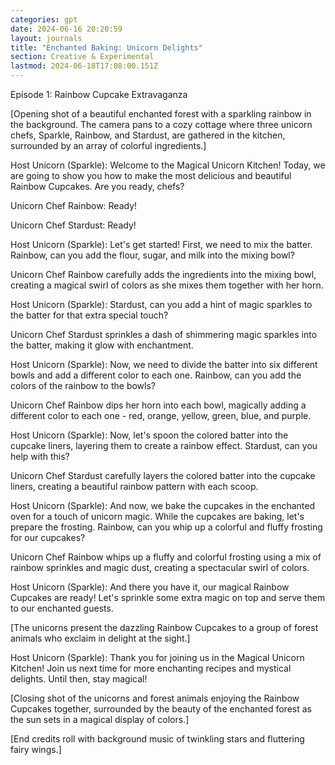 ```yaml
---
categories: gpt
date: 2024-06-16 20:20:59
layout: journals
title: "Enchanted Baking: Unicorn Delights"
section: Creative & Experimental
lastmod: 2024-06-18T17:08:00.151Z
---
```


Episode 1: Rainbow Cupcake Extravaganza

[Opening shot of a beautiful enchanted forest with a sparkling rainbow in the background. The camera pans to a cozy cottage where three unicorn chefs, Sparkle, Rainbow, and Stardust, are gathered in the kitchen, surrounded by an array of colorful ingredients.]

Host Unicorn (Sparkle): Welcome to the Magical Unicorn Kitchen! Today, we are going to show you how to make the most delicious and beautiful Rainbow Cupcakes. Are you ready, chefs?

Unicorn Chef Rainbow: Ready!

Unicorn Chef Stardust: Ready!

Host Unicorn (Sparkle): Let's get started! First, we need to mix the batter. Rainbow, can you add the flour, sugar, and milk into the mixing bowl?

Unicorn Chef Rainbow carefully adds the ingredients into the mixing bowl, creating a magical swirl of colors as she mixes them together with her horn.

Host Unicorn (Sparkle): Stardust, can you add a hint of magic sparkles to the batter for that extra special touch?

Unicorn Chef Stardust sprinkles a dash of shimmering magic sparkles into the batter, making it glow with enchantment.

Host Unicorn (Sparkle): Now, we need to divide the batter into six different bowls and add a different color to each one. Rainbow, can you add the colors of the rainbow to the bowls?

Unicorn Chef Rainbow dips her horn into each bowl, magically adding a different color to each one - red, orange, yellow, green, blue, and purple.

Host Unicorn (Sparkle): Now, let's spoon the colored batter into the cupcake liners, layering them to create a rainbow effect. Stardust, can you help with this?

Unicorn Chef Stardust carefully layers the colored batter into the cupcake liners, creating a beautiful rainbow pattern with each scoop.

Host Unicorn (Sparkle): And now, we bake the cupcakes in the enchanted oven for a touch of unicorn magic. While the cupcakes are baking, let's prepare the frosting. Rainbow, can you whip up a colorful and fluffy frosting for our cupcakes?

Unicorn Chef Rainbow whips up a fluffy and colorful frosting using a mix of rainbow sprinkles and magic dust, creating a spectacular swirl of colors.

Host Unicorn (Sparkle): And there you have it, our magical Rainbow Cupcakes are ready! Let's sprinkle some extra magic on top and serve them to our enchanted guests.

[The unicorns present the dazzling Rainbow Cupcakes to a group of forest animals who exclaim in delight at the sight.]

Host Unicorn (Sparkle): Thank you for joining us in the Magical Unicorn Kitchen! Join us next time for more enchanting recipes and mystical delights. Until then, stay magical!

[Closing shot of the unicorns and forest animals enjoying the Rainbow Cupcakes together, surrounded by the beauty of the enchanted forest as the sun sets in a magical display of colors.]

[End credits roll with background music of twinkling stars and fluttering fairy wings.]
